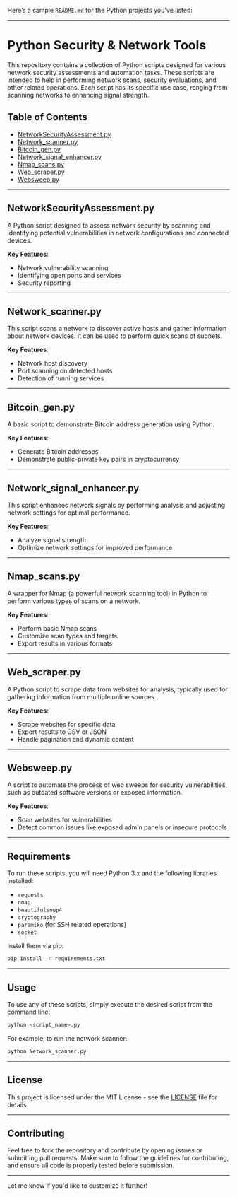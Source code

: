 Here’s a sample `README.md` for the Python projects you've listed:

---

# Python Security & Network Tools 

This repository contains a collection of Python scripts designed for various network security assessments and automation tasks. These scripts are intended to help in performing network scans, security evaluations, and other related operations. Each script has its specific use case, ranging from scanning networks to enhancing signal strength.

## Table of Contents
- [NetworkSecurityAssessment.py](#networksecurityassessmentpy)
- [Network_scanner.py](#network_scannerpy)
- [Bitcoin_gen.py](#bitcoin_genpy)
- [Network_signal_enhancer.py](#network_signal_enhancerpy)
- [Nmap_scans.py](#nmap_scanspy)
- [Web_scraper.py](#web_scraperpy)
- [Websweep.py](#websweeppy)

---

## NetworkSecurityAssessment.py

A Python script designed to assess network security by scanning and identifying potential vulnerabilities in network configurations and connected devices.

**Key Features**:
- Network vulnerability scanning
- Identifying open ports and services
- Security reporting

---

## Network_scanner.py

This script scans a network to discover active hosts and gather information about network devices. It can be used to perform quick scans of subnets.

**Key Features**:
- Network host discovery
- Port scanning on detected hosts
- Detection of running services

---

## Bitcoin_gen.py

A basic script to demonstrate Bitcoin address generation using Python.

**Key Features**:
- Generate Bitcoin addresses
- Demonstrate public-private key pairs in cryptocurrency

---

## Network_signal_enhancer.py

This script enhances network signals by performing analysis and adjusting network settings for optimal performance.

**Key Features**:
- Analyze signal strength
- Optimize network settings for improved performance

---

## Nmap_scans.py

A wrapper for Nmap (a powerful network scanning tool) in Python to perform various types of scans on a network.

**Key Features**:
- Perform basic Nmap scans
- Customize scan types and targets
- Export results in various formats

---

## Web_scraper.py

A Python script to scrape data from websites for analysis, typically used for gathering information from multiple online sources.

**Key Features**:
- Scrape websites for specific data
- Export results to CSV or JSON
- Handle pagination and dynamic content

---

## Websweep.py

A script to automate the process of web sweeps for security vulnerabilities, such as outdated software versions or exposed information.

**Key Features**:
- Scan websites for vulnerabilities
- Detect common issues like exposed admin panels or insecure protocols

---

## Requirements

To run these scripts, you will need Python 3.x and the following libraries installed:

- `requests`
- `nmap`
- `beautifulsoup4`
- `cryptography`
- `paramiko` (for SSH related operations)
- `socket`

Install them via pip:

```bash
pip install -r requirements.txt
```

---

## Usage

To use any of these scripts, simply execute the desired script from the command line:

```bash
python <script_name>.py
```

For example, to run the network scanner:

```bash
python Network_scanner.py
```

---

## License

This project is licensed under the MIT License - see the [LICENSE](LICENSE) file for details.

---

## Contributing

Feel free to fork the repository and contribute by opening issues or submitting pull requests. Make sure to follow the guidelines for contributing, and ensure all code is properly tested before submission.

---

Let me know if you'd like to customize it further!
